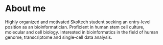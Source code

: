 # About me 

Highly organized and motivated Skoltech student seeking an entry-level position as an bioinformatician. Proficient in human stem cell culture, molecular and cell biology. Interested in bioinformatics in the field of human genome, transcriptome and single-cell data analysis. 
